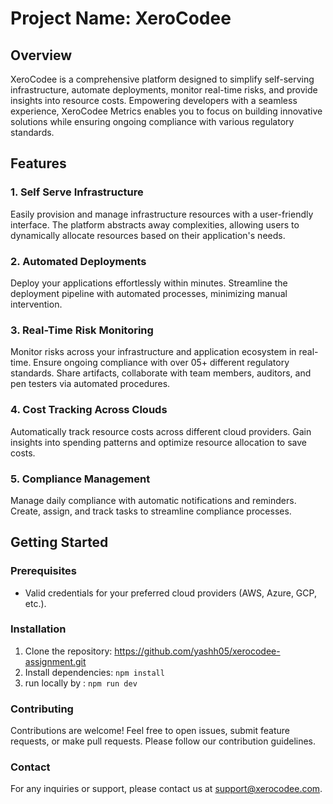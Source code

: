 # Project Name: XeroCodee

## Overview
XeroCodee is a comprehensive platform designed to simplify self-serving infrastructure, automate deployments, monitor real-time risks, and provide insights into resource costs. Empowering developers with a seamless experience, XeroCodee Metrics enables you to focus on building innovative solutions while ensuring ongoing compliance with various regulatory standards.

## Features

### 1. Self Serve Infrastructure
Easily provision and manage infrastructure resources with a user-friendly interface. The platform abstracts away complexities, allowing users to dynamically allocate resources based on their application's needs.

### 2. Automated Deployments
Deploy your applications effortlessly within minutes. Streamline the deployment pipeline with automated processes, minimizing manual intervention.

### 3. Real-Time Risk Monitoring
Monitor risks across your infrastructure and application ecosystem in real-time. Ensure ongoing compliance with over 05+ different regulatory standards. Share artifacts, collaborate with team members, auditors, and pen testers via automated procedures.

### 4. Cost Tracking Across Clouds
Automatically track resource costs across different cloud providers. Gain insights into spending patterns and optimize resource allocation to save costs.

### 5. Compliance Management
Manage daily compliance with automatic notifications and reminders. Create, assign, and track tasks to streamline compliance processes.

## Getting Started

### Prerequisites
- Valid credentials for your preferred cloud providers (AWS, Azure, GCP, etc.).

### Installation
1. Clone the repository:  https://github.com/yashh05/xerocodee-assignment.git
2. Install dependencies: `npm install`
3. run locally by : `npm run dev`

### Contributing
Contributions are welcome! Feel free to open issues, submit feature requests, or make pull requests. Please follow our contribution guidelines.

### Contact
For any inquiries or support, please contact us at support@xerocodee.com.



